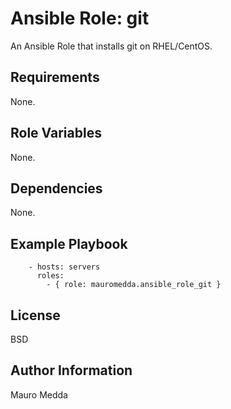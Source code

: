 # Ansible Role: git

An Ansible Role that installs git on RHEL/CentOS.

## Requirements

None.

## Role Variables

None.

## Dependencies

None.

## Example Playbook

```
    - hosts: servers
      roles:
        - { role: mauromedda.ansible_role_git }
```

## License

BSD

## Author Information

Mauro Medda
